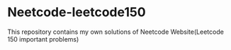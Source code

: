 # Neetcode-leetcode150
This repository contains my own solutions of Neetcode Website(Leetcode 150 important problems)
